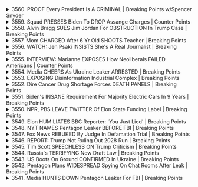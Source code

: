 <details>
<summary>3560. PROOF Every President Is A CRIMINAL | Breaking Points w/Spencer Snyder</summary><br>

<a href="https://www.youtube.com/watch?v=SZbhIIMNio8" target="_blank">
    <img src="https://img.youtube.com/vi/SZbhIIMNio8/maxresdefault.jpg" 
        alt="[Youtube]" width="200">
</a>

# PROOF Every President Is A CRIMINAL | Breaking Points w/Spencer Snyder


</details>

<details>
<summary>3559. Squad PRESSES Biden To DROP Assange Charges | Counter Points</summary><br>

<a href="https://www.youtube.com/watch?v=TZSZXct0HIQ" target="_blank">
    <img src="https://img.youtube.com/vi/TZSZXct0HIQ/maxresdefault.jpg" 
        alt="[Youtube]" width="200">
</a>

# Squad PRESSES Biden To DROP Assange Charges | Counter Points


</details>

<details>
<summary>3558. Alvin Bragg SUES Jim Jordan For OBSTRUCTION In Trump Case | Breaking Points</summary><br>

<a href="https://www.youtube.com/watch?v=6G5_YEIlujc" target="_blank">
    <img src="https://img.youtube.com/vi/6G5_YEIlujc/maxresdefault.jpg" 
        alt="[Youtube]" width="200">
</a>

# Alvin Bragg SUES Jim Jordan For OBSTRUCTION In Trump Case | Breaking Points


</details>

<details>
<summary>3557. Mom CHARGED After 6 Yr Old SHOOTS Teacher | Breaking Points</summary><br>

<a href="https://www.youtube.com/watch?v=epQuiHPN-rM" target="_blank">
    <img src="https://img.youtube.com/vi/epQuiHPN-rM/maxresdefault.jpg" 
        alt="[Youtube]" width="200">
</a>

# Mom CHARGED After 6 Yr Old SHOOTS Teacher | Breaking Points


</details>

<details>
<summary>3556. WATCH: Jen Psaki INSISTS She's A Real Journalist | Breaking Points</summary><br>

<a href="https://www.youtube.com/watch?v=F8WCAg1dMiA" target="_blank">
    <img src="https://img.youtube.com/vi/F8WCAg1dMiA/maxresdefault.jpg" 
        alt="[Youtube]" width="200">
</a>

# WATCH: Jen Psaki INSISTS She's A Real Journalist | Breaking Points


</details>

<details>
<summary>3555. INTERVIEW: Marianne EXPOSES How Neoliberals FAILED Americans | Counter Points</summary><br>

<a href="https://www.youtube.com/watch?v=qm89zmBbr8g" target="_blank">
    <img src="https://img.youtube.com/vi/qm89zmBbr8g/maxresdefault.jpg" 
        alt="[Youtube]" width="200">
</a>

# INTERVIEW: Marianne EXPOSES How Neoliberals FAILED Americans | Counter Points


</details>

<details>
<summary>3554. Media CHEERS As Ukraine Leaker ARRESTED | Breaking Points</summary><br>

<a href="https://www.youtube.com/watch?v=TEV54uprO4Y" target="_blank">
    <img src="https://img.youtube.com/vi/TEV54uprO4Y/maxresdefault.jpg" 
        alt="[Youtube]" width="200">
</a>

# Media CHEERS As Ukraine Leaker ARRESTED | Breaking Points


</details>

<details>
<summary>3553. EXPOSING Disinformation Industrial Complex | Breaking Points</summary><br>

<a href="https://www.youtube.com/watch?v=RQINWSGlCkc" target="_blank">
    <img src="https://img.youtube.com/vi/RQINWSGlCkc/maxresdefault.jpg" 
        alt="[Youtube]" width="200">
</a>

# EXPOSING Disinformation Industrial Complex | Breaking Points


</details>

<details>
<summary>3552. Dire Cancer Drug Shortage Forces DEATH PANELS | Breaking Points</summary><br>

<a href="https://www.youtube.com/watch?v=Ha4dgHzth_E" target="_blank">
    <img src="https://img.youtube.com/vi/Ha4dgHzth_E/maxresdefault.jpg" 
        alt="[Youtube]" width="200">
</a>

# Dire Cancer Drug Shortage Forces DEATH PANELS | Breaking Points


</details>

<details>
<summary>3551. Biden's INSANE Requirement For Majority Electric Cars In 9 Years | Breaking Points</summary><br>

<a href="https://www.youtube.com/watch?v=z42iV7Bs1hA" target="_blank">
    <img src="https://img.youtube.com/vi/z42iV7Bs1hA/maxresdefault.jpg" 
        alt="[Youtube]" width="200">
</a>

# Biden's INSANE Requirement For Majority Electric Cars In 9 Years | Breaking Points


</details>

<details>
<summary>3550. NPR, PBS LEAVE TWITTER Of Elon State Funding Label | Breaking Points</summary><br>

<a href="https://www.youtube.com/watch?v=rQdWnqWfedY" target="_blank">
    <img src="https://img.youtube.com/vi/rQdWnqWfedY/maxresdefault.jpg" 
        alt="[Youtube]" width="200">
</a>

# NPR, PBS LEAVE TWITTER Of Elon State Funding Label | Breaking Points


</details>

<details>
<summary>3549. Elon HUMILIATES BBC Reporter: 'You Just Lied' | Breaking Points</summary><br>

<a href="https://www.youtube.com/watch?v=xKv8ztr_TuA" target="_blank">
    <img src="https://img.youtube.com/vi/xKv8ztr_TuA/maxresdefault.jpg" 
        alt="[Youtube]" width="200">
</a>

# Elon HUMILIATES BBC Reporter: 'You Just Lied' | Breaking Points


</details>

<details>
<summary>3548. NYT NAMES Pentagon Leaker BEFORE FBI | Breaking Points</summary><br>

<a href="https://www.youtube.com/watch?v=eiTDRwDJ-vw" target="_blank">
    <img src="https://img.youtube.com/vi/eiTDRwDJ-vw/maxresdefault.jpg" 
        alt="[Youtube]" width="200">
</a>

# NYT NAMES Pentagon Leaker BEFORE FBI | Breaking Points


</details>

<details>
<summary>3547. Fox News REBUKED By Judge In Defamation Trial | Breaking Points</summary><br>

<a href="https://www.youtube.com/watch?v=EtuI2_mxINk" target="_blank">
    <img src="https://img.youtube.com/vi/EtuI2_mxINk/maxresdefault.jpg" 
        alt="[Youtube]" width="200">
</a>

# Fox News REBUKED By Judge In Defamation Trial | Breaking Points


</details>

<details>
<summary>3546. REPORT: Trump Not Ruling Out 2028 Run | Breaking Points</summary><br>

<a href="https://www.youtube.com/watch?v=uF3nVkiiNQM" target="_blank">
    <img src="https://img.youtube.com/vi/uF3nVkiiNQM/maxresdefault.jpg" 
        alt="[Youtube]" width="200">
</a>

# REPORT: Trump Not Ruling Out 2028 Run | Breaking Points


</details>

<details>
<summary>3545. Tim Scott SPEECHLESS ON Trump Criticism | Breaking Points</summary><br>

<a href="https://www.youtube.com/watch?v=gLvg-cXE3Zc" target="_blank">
    <img src="https://img.youtube.com/vi/gLvg-cXE3Zc/maxresdefault.jpg" 
        alt="[Youtube]" width="200">
</a>

# Tim Scott SPEECHLESS ON Trump Criticism | Breaking Points


</details>

<details>
<summary>3544. Russia's TERRIFYING New Draft Law | Breaking Points</summary><br>

<a href="https://www.youtube.com/watch?v=nHnVVMrnre0" target="_blank">
    <img src="https://img.youtube.com/vi/nHnVVMrnre0/maxresdefault.jpg" 
        alt="[Youtube]" width="200">
</a>

# Russia's TERRIFYING New Draft Law | Breaking Points


</details>

<details>
<summary>3543. US Boots On Ground CONFIRMED In Ukraine | Breaking Points</summary><br>

<a href="https://www.youtube.com/watch?v=lefk2OK9iCs" target="_blank">
    <img src="https://img.youtube.com/vi/lefk2OK9iCs/maxresdefault.jpg" 
        alt="[Youtube]" width="200">
</a>

# US Boots On Ground CONFIRMED In Ukraine | Breaking Points


</details>

<details>
<summary>3542. Pentagon Plans WIDESPREAD Spying On Chat Rooms After Leak | Breaking Points</summary><br>

<a href="https://www.youtube.com/watch?v=PNLptaFGqMA" target="_blank">
    <img src="https://img.youtube.com/vi/PNLptaFGqMA/maxresdefault.jpg" 
        alt="[Youtube]" width="200">
</a>

# Pentagon Plans WIDESPREAD Spying On Chat Rooms After Leak | Breaking Points


</details>

<details>
<summary>3541. Media HUNTS DOWN Pentagon Leaker For FBI | Breaking Points</summary><br>

<a href="https://www.youtube.com/watch?v=xhWUeo1o9Y4" target="_blank">
    <img src="https://img.youtube.com/vi/xhWUeo1o9Y4/maxresdefault.jpg" 
        alt="[Youtube]" width="200">
</a>

# Media HUNTS DOWN Pentagon Leaker For FBI | Breaking Points


</details>

